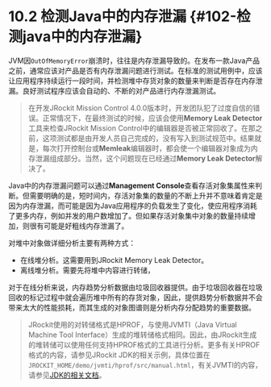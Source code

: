 # 10.2 检测Java中的内存泄漏 {#102-检测java中的内存泄漏}

JVM因`OutOfMemoryError`崩溃时，往往是内存泄漏导致的。在发布一款Java产品之前，通常应该对产品是否有内存泄漏问题进行测试。在标准的测试用例中，应该让应用程序持续运行一段时间，并检测堆中存货对象的数量来判断是否存在内存泄漏。良好测试程序应该会自动的、不断的对产品进行内存泄漏测试。

> 在开发JRockit Mission Control 4.0.0版本时，开发团队犯了过度自信的错误。正常情况下，在最终测试的时候，应该会使用**Memory Leak Detector**工具来检查JRockit Mission Control中的编辑器是否被正常回收了。在那之前，这项测试都是由开发人员自己完成的，没有写入到测试规范中。结果就是，每次打开控制台或**Memleak**编辑器时，都会使一个编辑器对象成为内存泄漏组成部分。当然，这个问题现在已经通过**Memory Leak Detector**解决了。

Java中的内存泄漏问题可以通过**Management Console**查看存活对象集属性来判断。但需要明确的是，短时间内，存活对象集的数量的不断上升并不意味着肯定是因为内存泄漏，而可能是因为Java应用程序的负载发生了变化，使应用程序消耗了更多内存，例如并发的用户数增加了。但如果存活对象集中对象的数量持续增加，则很有可能是好粗线内存泄漏了。

对堆中对象做详细分析主要有两种方式：

* 在线堆分析。这需要用到JRockit Memory Leak Detector。
* 离线堆分析。需要先将堆中内容进行转储，

对于在线分析来说，内存趋势分析数据由垃圾回收器提供。由于垃圾回收器在垃圾回收的标记过程中就会遍历堆中所有的存货对象，因此，提供趋势分析数据并不会带来太大的性能损耗，而其生成的对象图谱则是分析内存分配趋势的重要数据。

> JRockit使用的对转储格式是HPROF，与使用JVMTI（Java Virtual Machine Tool Interface）生成的堆转储格式相同。因此，由JRockit生成的堆转储可以使用任何支持HPROF格式的工具进行分析。更多有关HPROF格式的内容，请参见JRockit JDK的相关示例，具体位置在`JROCKIT_HOME/demo/jvmti/hprof/src/manual.html`，有关JVMTI的内容，请参见[JDK的相关文档](http://java.sun.com/javase/6/docs/platform/jvmti/jvmti.html)。



